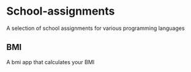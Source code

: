 # School-assignments
A selection of school assignments for various programming languages

## BMI
A bmi app that calculates your BMI 
